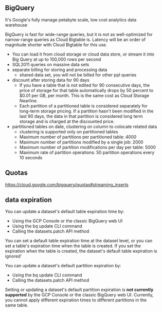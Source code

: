 ## BigQuery

It's Google's fully manage petabyte scale, low cost analytics data warehouse

BigQuery is fast for wide-range queries, but it is not as well-optimized for narrow-range queries as Cloud Bigtable is. Latency will be an order of magnitude shorter with Cloud Bigtable for this use.

- You can load it from cloud storage or cloud data store, or stream it into Big Query at up to 100,000 rows per second
- SQL2011 queries on massive data sets
- separate billing for storing and processing data
    - shared data set, you will not be billed for other ppl queries
- discount after storing data for 90 days
    - If you have a table that is not edited for 90 consecutive days, the price of storage for that table automatically drops by 50 percent to $0.01 per GB, per month. This is the same cost as Cloud Storage Nearline.
    - Each partition of a partitioned table is considered separately for long-term storage pricing. If a partition hasn't been modified in the last 90 days, the data in that partition is considered long term storage and is charged at the discounted price.
- partitioned tables on date, clustering on column to colocate related data
    - clustering is supported only on partitioned tables
    - Maximum number of partitions per partitioned table: 4000
    - Maximum number of partitions modified by a single job: 2000
    - Maximum number of partition modifications per day per table: 5000
    - Maximum rate of partition operations: 50 partition operations every 10 seconds

## Quotas

https://cloud.google.com/bigquery/quotas#streaming_inserts

## data expiration

You can update a dataset's default table expiration time by:

- Using the GCP Console or the classic BigQuery web UI
- Using the bq update CLI command
- Calling the datasets.patch API method

You can set a default table expiration time at the dataset level, or you can set a table's expiration time when the table is created.
If you set the expiration when the table is created, the dataset's default table expiration is ignored'

You can update a dataset's default partition expiration by:
- Using the bq update CLI command
- Calling the datasets.patch API method

Setting or updating a dataset's default partition expiration is **not currently supported** by the GCP Console or the classic BigQuery web UI. Currently, you cannot apply different expiration times to different partitions in the same table.
